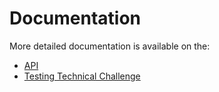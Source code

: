 # Documentation

More detailed documentation is available on the:

- [API][api]
- [Testing Technical Challenge][challenge]

<!-- References -->

[api]: ./API.md
[challenge]: ./TESTING_CHALLENGE.md
